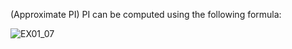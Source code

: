 (Approximate PI) PI can be computed using the following formula:

![EX01_07](https://user-images.githubusercontent.com/110339904/197598462-b237b430-7875-4b8d-9903-a7befd110998.PNG)
